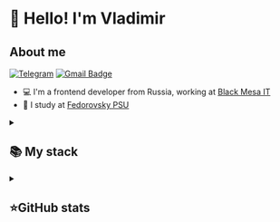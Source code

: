 <h1 align="left">👋 Hello! I'm Vladimir </h1>


## About me
[![Telegram](https://img.shields.io/badge/-Telegram-2CA5E0?style=flat&logo=telegram&logoColor=white)](https://t.me/Vladimir_Bzzz)
[![Gmail Badge](https://img.shields.io/badge/-Gmail-red?style=flat&logo=Gmail&logoColor=white)](xp34gvova@gmail.com)

- 💻 I'm a frontend developer from Russia, working at [Black Mesa IT](https://blackmesait.ru/)
- 🌱 I study at [Fedorovsky PSU](https://polaruniversity.ru/en/)
<details align="left">
  <summary><h2><b>📚 My stack</b></h2></summary>
  <p>
    <h3>Langs</h3>
    <img src="https://skillicons.dev/icons?i=html,css,scss,js,ts&perline=7" />
    <h3>Frameworks / Tools</h3>
    <img src="https://skillicons.dev/icons?i=angular,rxjs,tailwind,docker,git,angularmaterial&perline=7" />
    <h3>Software</h3>
    <img src="https://skillicons.dev/icons?i=vscode&perline=7" />
   
  </p>
</details>

<details align="left">
  <summary><h2><b>⭐GitHub stats</b></h2></summary>
  <!-- dark -->
  <a  href="https://github.com/xp348/github-readme-stats#responsive-card-theme#gh-dark-mode-only">
   <img src="https://github-readme-stats.vercel.app/api/top-langs/?username=xp348&theme=dracula&layout=compact&hide_border=true&exclude_repo=intelligent-information-systems&bg_color=00000000" />
   <br>
   <img src="https://github-readme-stats.vercel.app/api?username=xp348&count_private=true&show_icons=true&theme=dracula&hide_border=true&exclude_repo=intelligent-information-systems&bg_color=00000000"  />
  </a>
   <!-- light -->
   <a  href="https://github.com/xp348/github-readme-stats#responsive-card-theme#gh-light-mode-only">
   <img src="https://github-readme-stats.vercel.app/api/top-langs/?username=xp348&theme=default&layout=compact&hide_border=true&exclude_repo=intelligent-information-systems&bg_color=00000000" />
   <br>
   <img src="https://github-readme-stats.vercel.app/api?username=xp348&count_private=true&show_icons=true&theme=default&hide_border=true&exclude_repo=intelligent-information-systems&bg_color=00000000"  />

  </a>
  <br>
  <img src="https://metrics.lecoq.io/xp348" />
</details>

<!--
**xp348/xp348** is a ✨ _special_ ✨ repository because its `README.md` (this file) appears on your GitHub profile.

Here are some ideas to get you started:

- 🔭 I’m currently working on ...
- 🌱 I’m currently learning ...
- 👯 I’m looking to collaborate on ...
- 🤔 I’m looking for help with ...
- 💬 Ask me about ...
- 📫 How to reach me: ...
- 😄 Pronouns: ...
- ⚡ Fun fact: ...
-->
